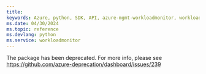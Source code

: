 ```yaml
---
title: 
keywords: Azure, python, SDK, API, azure-mgmt-workloadmonitor, workloadmonitor
ms.date: 04/30/2024
ms.topic: reference
ms.devlang: python
ms.service: workloadmonitor
---
```

The package has been deprecated. For more info, please see https://github.com/azure-deprecation/dashboard/issues/239

